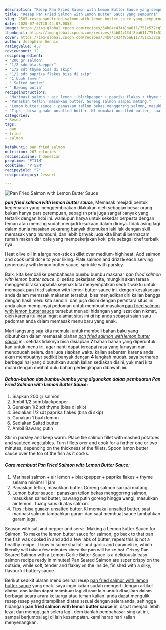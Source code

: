 ```yaml
---
description: "Resep Pan Fried Salmon with Lemon Butter Sauce yang sempurna"
title: "Resep Pan Fried Salmon with Lemon Butter Sauce yang sempurna"
slug: 2505-resep-pan-fried-salmon-with-lemon-butter-sauce-yang-sempurna
date: 2020-07-07T20:44:07.085Z
image: https://img-global.cpcdn.com/recipes/34b04c434f8ba611/751x532cq70/pan-fried-salmon-with-lemon-butter-sauce-foto-resep-utama.jpg
thumbnail: https://img-global.cpcdn.com/recipes/34b04c434f8ba611/751x532cq70/pan-fried-salmon-with-lemon-butter-sauce-foto-resep-utama.jpg
cover: https://img-global.cpcdn.com/recipes/34b04c434f8ba611/751x532cq70/pan-fried-salmon-with-lemon-butter-sauce-foto-resep-utama.jpg
author: Josephine Dennis
ratingvalue: 4.7
reviewcount: 12
recipeingredient:
- "200 gr salmon"
- "1/2 sdm blackpepper"
- "1/2 sdt thyme bisa di skip"
- "1/2 sdt paprika flakes bisa di skip"
- "1 buah lemon"
- " Salted butter"
- " Bawang putih"
recipeinstructions:
- "Marinasi salmon + air lemon + blackpepper + paprika flakes + thyme selama minimal 1 jam"
- "Panaskan teflon, masukkan butter. Goreng salmon sampai matang."
- "Lemon butter sauce : panaskan teflon bekas menggoreng salmon, masukkan salted butter, bawang putih goreng hingga wangi, masukkan air lemon. Tuang saus di atas salmon."
- "Tips : bisa gunakn unsalted butter. Kl memakai unsalted butter, saat marinasi salmon tambahkan garam dan saat membuat sauce tambahkan garam juga."
categories:
- Resep
tags:
- pan
- fried
- salmon

katakunci: pan fried salmon 
nutrition: 267 calories
recipecuisine: Indonesian
preptime: "PT31M"
cooktime: "PT52M"
recipeyield: "2"
recipecategory: Dessert

---
```



![Pan Fried Salmon with Lemon Butter Sauce](https://img-global.cpcdn.com/recipes/34b04c434f8ba611/751x532cq70/pan-fried-salmon-with-lemon-butter-sauce-foto-resep-utama.jpg)

<b><i>pan fried salmon with lemon butter sauce</i></b>, Memasak menjadi bentuk kegemaran yang menggembirakan dilakukan oleh sebagian besar orang. bukan hanya para perempuan, sebagian pria juga sangat banyak yang tertarik dengan hobi ini. walaupun hanya untuk sekedar berpesta dengan teman atau memang sudah menjadi kesukaan dalam dirinya. tidak asing lagi dalam dunia masakan sekarang banyak ditemukan laki laki dengan skill memasak yang mumpuni, dan lebih banyak juga kita lihat di bermacam rumah makan dan cafe yang mempekerjakan koki pria sebagai chef terbaik nya.

Heat olive oil in a large non-stick skillet over medium-high heat. Add salmon and cook until done to your liking. Plate salmon and drizzle each serving generously with lemon butter sauce, sprinkle with parsley.

Baik, kita kembali ke pembahasan bumbu bumbu makanan <i>pan fried salmon with lemon butter sauce</i>. di setiap pekerjaan kita, mungkin akan terasa menggembirakan apabila sejenak kita menyempatkan sedikit waktu untuk memasak pan fried salmon with lemon butter sauce ini. dengan kesuksesan anda dalam memasak makanan tersebut, bisa menjadikan diri kalian bangga dengan hasil menu kita sendiri. dan juga disini dengan perantara situs ini anda akan mempunyai pedoman untuk membuat masakan <u>pan fried salmon with lemon butter sauce</u> tersebut menjadi hidangan yang lezat dan nikmat, oleh karena itu ingat ingat alamat situs ini di hp anda sebagai salah satu pedoman anda dalam memasak menu baru yang enak.


Mari langsung saja kita memulai untuk membeli bahan baku yang dibutuhkan dalam memasak olahan <u><i>pan fried salmon with lemon butter sauce</i></u> ini. setidak tidaknya bisa disiapkan <b>7</b> bahan bahan yang diperuntuk kan untuk menu ini. agar nanti dapat tercapai rasa yang lumayan dan menggugah selera. dan juga siapkan waktu kalian sebentar, karena anda akan membuatnya sedikit banyak dengan <b>4</b> langkah mudah. saya berharap berbagai hal yang dibutuhkan sudah kalian sediakan disini, yuk mari kita mulai dengan melihat dulu bahan perlengkapan dibawah ini.

<!--inarticleads1-->

##### Bahan-bahan dan bumbu-bumbu yang digunakan dalam pembuatan Pan Fried Salmon with Lemon Butter Sauce:

1. Siapkan 200 gr salmon
1. Ambil 1/2 sdm blackpepper
1. Gunakan 1/2 sdt thyme (bisa di skip)
1. Sediakan 1/2 sdt paprika flakes (bisa di skip)
1. Gunakan 1 buah lemon
1. Sediakan  Salted butter
1. Ambil  Bawang putih


Stir in parsley and keep warm. Place the salmon fillet with mashed potatoes and sautéed vegetables. Turn fillets over and cook for a further one or two minutes, depending on the thickness of the fillets. Spoon lemon butter sauce over the top of the fish as it cooks. 

<!--inarticleads2-->

##### Cara membuat Pan Fried Salmon with Lemon Butter Sauce:

1. Marinasi salmon + air lemon + blackpepper + paprika flakes + thyme selama minimal 1 jam
1. Panaskan teflon, masukkan butter. Goreng salmon sampai matang.
1. Lemon butter sauce : panaskan teflon bekas menggoreng salmon, masukkan salted butter, bawang putih goreng hingga wangi, masukkan air lemon. Tuang saus di atas salmon.
1. Tips : bisa gunakn unsalted butter. Kl memakai unsalted butter, saat marinasi salmon tambahkan garam dan saat membuat sauce tambahkan garam juga.


Season with salt and pepper and serve. Making a Lemon Butter Sauce for Salmon: To make the lemon butter sauce for salmon, go back to that pan the fish was cooked in and add a few tabs of butter, repeat this is not a healthy recipe. Throw in some shallots and garlic and caramelize, which literally will take a few minutes since the pan will be so hot. Crispy Pan Seared Salmon with a Lemon Garlic Butter Sauce is a deliciously easy salmon recipe ready in minutes! Pan Seared Salmon are super crispy on the outside, while soft, tender and flakey on the inside, finished with a silky, flavourful buttery sauce. 

Berikut sedikit ulasan menu perihal resep <u>pan fried salmon with lemon butter sauce</u> yang enak. saya ingin kalian sudah mengerti dengan artikel diatas, dan kalian dapat membuat lagi di saat lain untuk di sajikan dalam berbagai acara acara keluarga atau teman kalian. anda dapat mengulik resep resep yang ditampilkan diatas sesuai dengan selera anda, sehingga hidangan <b>pan fried salmon with lemon butter sauce</b> ini dapat menjadi lebih lezat dan menggugah selera lagi. demikianlah pembahasan singkat ini, sampai berjumpa lagi di lain kesempatan. kami harap hari kalian menyenangkan.
